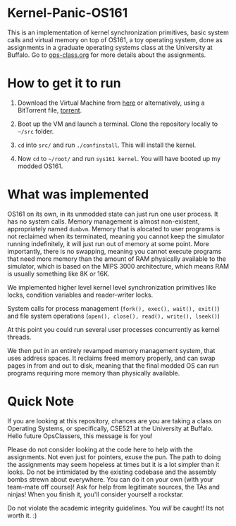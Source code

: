 # Kernel-Panic-OS161

This is an implementation of kernel synchronization primitives, basic system calls and virtual memory on top of OS161, a toy operating system, done as assignments in a graduate operating systems class at the University at Buffalo. Go to [ops-class.org](http://www.ops-class.org/asst/0) for more details about the assignments.

# How to get it to run

1. Download the Virtual Machine from [here](http://www.ops-class.org/download/ops-class.org.ova) or alternatively, using a BitTorrent file, [torrent](http://www.ops-class.org/download/ops-class.ova.torrent). 

2. Boot up the VM and launch a terminal. Clone the repository locally to ```~/src``` folder.

3. ```cd``` into ```src/``` and run ```./confinstall```. This will install the kernel. 

4. Now ```cd``` to ```~/root/``` and run ```sys161 kernel```. You will have booted up my modded OS161.

# What was implemented

OS161 on its own, in its unmodded state can just run one user process. It has no system calls. Memory management is almost non-existent, appropriately named ```dumbvm```. Memory that is alocated to user programs is not reclaimed when its terminated, meaning you cannot keep the simulator running indefinitely, it will just run out of memory at some point. More importantly, there is no swapping, meaning you cannot execute programs that need more memory than the amount of RAM physically available to the simulator, which is based on the MIPS 3000 architecture, which means RAM is usually something like 8K or 16K.

We implemented higher level kernel level synchronization primitives like locks, condition variables and reader-writer locks.

System calls for process management (```fork(), exec(), wait(), exit()```) and file system operations (```open(), close(), read(), write(), lseek()```)

At this point you could run several user processes concurrently as kernel threads.

We then put in an entirely revamped memory management system, that uses address spaces. It reclaims freed memory properly, and can swap pages in from and out to disk, meaning that the final modded OS can run programs requiring more memory than physically available.

# Quick Note

If you are looking at this repository, chances are you are taking a class on Operating Systems, or specifically, CSE521 at the University at Buffalo. Hello future OpsClassers, this message is for you!

Please do not consider looking at the code here to help with the assignments. Not even just for pointers, exuse the pun. The path to doing the assignments may seem hopeless at times but it is a lot simpler than it looks. Do not be intimidated by the existing codebase and the assembly bombs strewn about everywhere. You can do it on your own (with your team-mate off course)! Ask for help from legitimate sources, the TAs and ninjas! When you finish it, you'll consider yourself a rockstar.

Do not violate the academic integrity guidelines. You <i>will</i> be caught! Its not worth it. :)
